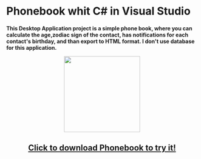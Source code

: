 # Phonebook whit C# in Visual Studio 
<h4> This Desktop Application project is a simple phone book, where you can calculate the age,zodiac sign of the contact, has notifications for each contact's birthday, and than export to HTML format. I don't use database for this application. 
  
 <p align="center">
  <img src="https://user-images.githubusercontent.com/52591976/79785636-75777800-8344-11ea-87d3-cae470ebba31.png"width =200/>
</p>
<p>
  <a href=https://github.com/BlueButterflies/Phonebook/files/4669758/setup.zip" download>
    <h2 align="center">
      Click to download Phonebook to try it!
    </h2>
  </a>
</p>
